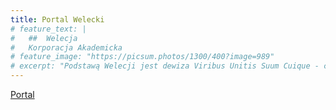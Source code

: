 ```yaml
---
title: Portal Welecki
# feature_text: |
#   ##  Welecja
#   Korporacja Akademicka
# feature_image: "https://picsum.photos/1300/400?image=989"
# excerpt: "Podstawą Welecji jest dewiza Viribus Unitis Suum Cuique - co w języku polskim znaczy wspólnymi siłami każdemu oddać co mu się należy."
---
```


[Portal](https://docs.google.com/document/d/13cD1d-Tsm_hxICwBnFxGZ_GpWs1y8ddTALV4lCY4Hvg/edit#heading=h.vwk9tj89vjx5)